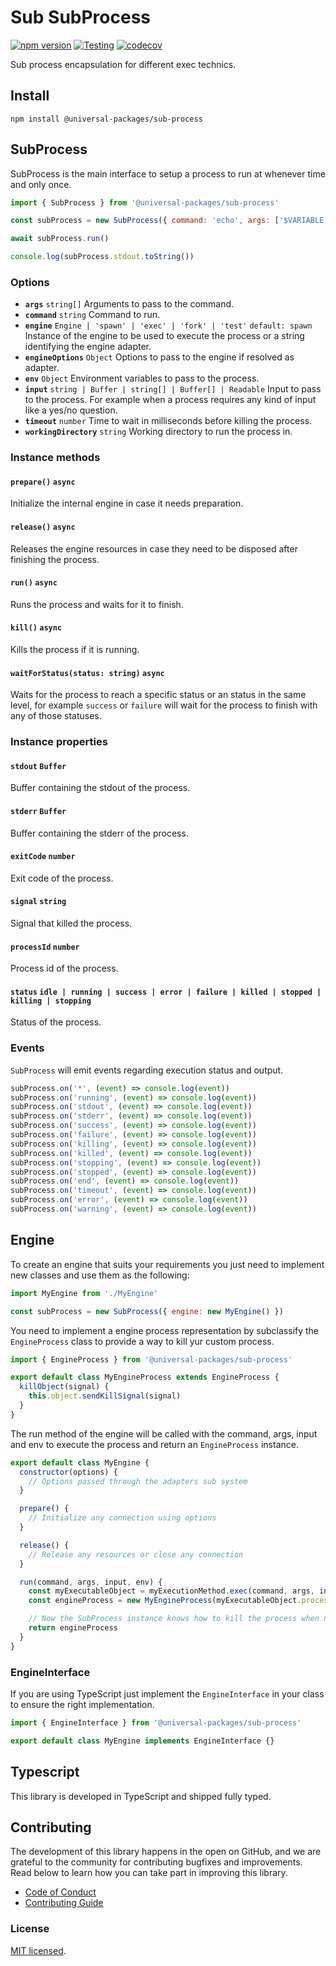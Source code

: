# Sub SubProcess

[![npm version](https://badge.fury.io/js/@universal-packages%2Fprocesses.svg)](https://www.npmjs.com/package/@universal-packages/sub-process)
[![Testing](https://github.com/universal-packages/universal-sub-process/actions/workflows/testing.yml/badge.svg)](https://github.com/universal-packages/universal-sub-process/actions/workflows/testing.yml)
[![codecov](https://codecov.io/gh/universal-packages/universal-sub-process/branch/main/graph/badge.svg?token=CXPJSN8IGL)](https://codecov.io/gh/universal-packages/universal-sub-process)

Sub process encapsulation for different exec technics.

## Install

```shell
npm install @universal-packages/sub-process
```

## SubProcess

SubProcess is the main interface to setup a process to run at whenever time and only once.

```js
import { SubProcess } from '@universal-packages/sub-process'

const subProcess = new SubProcess({ command: 'echo', args: ['$VARIABLE'], env: { VARIABLE: 'value' } })

await subProcess.run()

console.log(subProcess.stdout.toString())
```

### Options

- **`args`** `string[]`
  Arguments to pass to the command.
- **`command`** `string`
  Command to run.
- **`engine`** `Engine | 'spawn' | 'exec' | 'fork' | 'test'` `default: spawn`
  Instance of the engine to be used to execute the process or a string identifying the engine adapter.
- **`engineOptions`** `Object`
  Options to pass to the engine if resolved as adapter.
- **`env`** `Object`
  Environment variables to pass to the process.
- **`input`** `string | Buffer | string[] | Buffer[] | Readable`
  Input to pass to the process. For example when a process requires any kind of input like a yes/no question.
- **`timeout`** `number`
  Time to wait in milliseconds before killing the process.
- **`workingDirectory`** `string`
  Working directory to run the process in.

### Instance methods

#### **`prepare()`** **`async`**

Initialize the internal engine in case it needs preparation.

#### **`release()`** **`async`**

Releases the engine resources in case they need to be disposed after finishing the process.

#### **`run()`** **`async`**

Runs the process and waits for it to finish.

#### **`kill()`** **`async`**

Kills the process if it is running.

#### **`waitForStatus(status: string)`** **`async`**

Waits for the process to reach a specific status or an status in the same level, for example `success` or `failure` will wait for the process to finish with any of those statuses.

### Instance properties

#### **`stdout`** **`Buffer`**

Buffer containing the stdout of the process.

#### **`stderr`** **`Buffer`**

Buffer containing the stderr of the process.

#### **`exitCode`** **`number`**

Exit code of the process.

#### **`signal`** **`string`**

Signal that killed the process.

#### **`processId`** **`number`**

Process id of the process.

#### **`status`** **`idle | running | success | error | failure | killed | stopped | killing | stopping`**

Status of the process.

### Events

`SubProcess` will emit events regarding execution status and output.

```js
subProcess.on('*', (event) => console.log(event))
subProcess.on('running', (event) => console.log(event))
subProcess.on('stdout', (event) => console.log(event))
subProcess.on('stderr', (event) => console.log(event))
subProcess.on('success', (event) => console.log(event))
subProcess.on('failure', (event) => console.log(event))
subProcess.on('killing', (event) => console.log(event))
subProcess.on('killed', (event) => console.log(event))
subProcess.on('stopping', (event) => console.log(event))
subProcess.on('stopped', (event) => console.log(event))
subProcess.on('end', (event) => console.log(event))
subProcess.on('timeout', (event) => console.log(event))
subProcess.on('error', (event) => console.log(event))
subProcess.on('warning', (event) => console.log(event))
```

## Engine

To create an engine that suits your requirements you just need to implement new classes and use them as the following:

```js
import MyEngine from './MyEngine'

const subProcess = new SubProcess({ engine: new MyEngine() })
```

You need to implement a engine process representation by subclassify the `EngineProcess` class to provide a way to kill yur custom process.

```js
import { EngineProcess } from '@universal-packages/sub-process'

export default class MyEngineProcess extends EngineProcess {
  killObject(signal) {
    this.object.sendKillSignal(signal)
  }
}
```

The run method of the engine will be called with the command, args, input and env to execute the process and return an `EngineProcess` instance.

```js
export default class MyEngine {
  constructor(options) {
    // Options passed through the adapters sub system
  }

  prepare() {
    // Initialize any connection using options
  }

  release() {
    // Release any resources or close any connection
  }

  run(command, args, input, env) {
    const myExecutableObject = myExecutionMethod.exec(command, args, input, env)
    const engineProcess = new MyEngineProcess(myExecutableObject.processId, myExecutableObject)

    // Now the SubProcess instance knows how to kill the process when needed as well as the process id.
    return engineProcess
  }
}
```

### EngineInterface

If you are using TypeScript just implement the `EngineInterface` in your class to ensure the right implementation.

```ts
import { EngineInterface } from '@universal-packages/sub-process'

export default class MyEngine implements EngineInterface {}
```

## Typescript

This library is developed in TypeScript and shipped fully typed.

## Contributing

The development of this library happens in the open on GitHub, and we are grateful to the community for contributing bugfixes and improvements. Read below to learn how you can take part in improving this library.

- [Code of Conduct](./CODE_OF_CONDUCT.md)
- [Contributing Guide](./CONTRIBUTING.md)

### License

[MIT licensed](./LICENSE).
